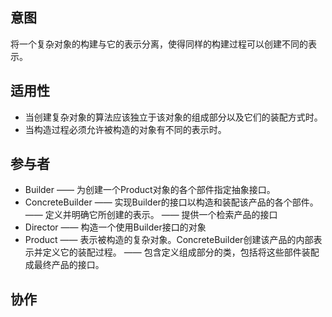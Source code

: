 ## 意图

将一个复杂对象的构建与它的表示分离，使得同样的构建过程可以创建不同的表示。

## 适用性
* 当创建复杂对象的算法应该独立于该对象的组成部分以及它们的装配方式时。
* 当构造过程必须允许被构造的对象有不同的表示时。

## 参与者
* Builder
  —— 为创建一个Product对象的各个部件指定抽象接口。
* ConcreteBuilder
  —— 实现Builder的接口以构造和装配该产品的各个部件。
  —— 定义并明确它所创建的表示。
  —— 提供一个检索产品的接口
* Director
  —— 构造一个使用Builder接口的对象
* Product
  —— 表示被构造的复杂对象。ConcreteBuilder创建该产品的内部表示并定义它的装配过程。
  —— 包含定义组成部分的类，包括将这些部件装配成最终产品的接口。

## 协作